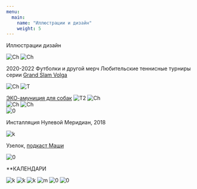 ```yaml
---
menu:
  main:
    name: "Иллюстрации и дизайн"
    weight: 5
---
```

Иллюстрации дизайн

![Ch](Chebo.png)
![Ch](ch2.png)

2020-2022 Футболки и другой мерч Любительские теннисные турниры серии [Grand Slam Volga](https://www.instagram.com/arutiunianopen/?hl=en)

![Ch](DD.png)
![T](T.png)

[ЭКО-амуниция для собак](https://vk.com/dog_do_it)
![T2](T2.png)
![Ch](14j.png)  
![Ch](S.png)
![Ch](sk.png)  
![0](0.png)

Инсталляция Нулевой Меридиан, 2018

![k](K.png)

Узелок, [подкаст Маши](https://uzelok.mave.digital/)

![0](B.png)

**КАЛЕНДАРИ

![k](CAL.png)
![k](CR.png)
![k](Calend.png)
![m](M.png)
![0](B.png)
![0](L.png)
